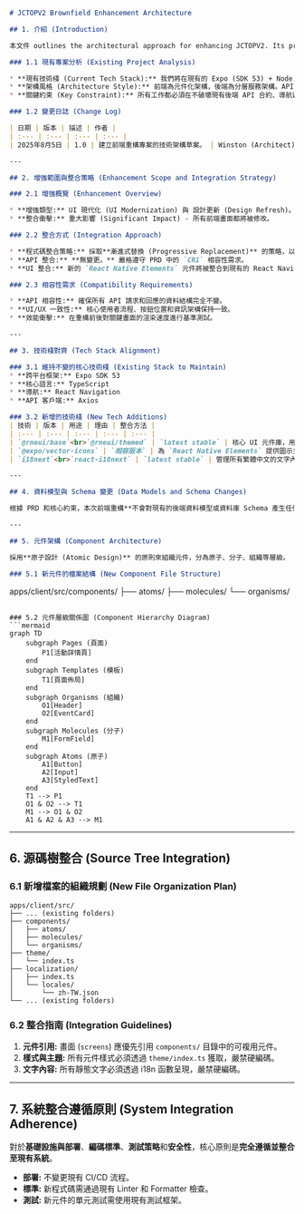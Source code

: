 ```markdown
# JCTOPV2 Brownfield Enhancement Architecture

## 1. 介紹 (Introduction)

本文件 outlines the architectural approach for enhancing JCTOPV2. Its primary goal is to serve as the guiding architectural blueprint for AI-driven development of new features while ensuring seamless integration with the existing system.

### 1.1 現有專案分析 (Existing Project Analysis)

* **現有技術棧 (Current Tech Stack):** 我們將在現有的 Expo (SDK 53) + Node.js (Express) + PostgreSQL 的 Monorepo 結構上進行開發。
* **架構風格 (Architecture Style):** 前端為元件化架構，後端為分層服務架構。API 透過 JWT 進行驗證。
* **關鍵約束 (Key Constraint):** 所有工作都必須在不破壞現有後端 API 合約、導航邏輯和狀態管理邏輯的前提下進行。

### 1.2 變更日誌 (Change Log)

| 日期 | 版本 | 描述 | 作者 |
| :--- | :--- | :--- | :--- |
| 2025年8月5日 | 1.0 | 建立前端重構專案的技術架構草案。 | Winston (Architect) |

---

## 2. 增強範圍與整合策略 (Enhancement Scope and Integration Strategy)

### 2.1 增強概覽 (Enhancement Overview)

* **增強類型:** UI 現代化 (UI Modernization) 與 設計更新 (Design Refresh)。
* **整合衝擊:** 重大影響 (Significant Impact) - 所有前端畫面都將被修改。

### 2.2 整合方式 (Integration Approach)

* **程式碼整合策略:** 採取**漸進式替換 (Progressive Replacement)** 的策略，以**畫面 (Screen)** 為單位進行重構，降低風險。
* **API 整合:** **無變更。** 嚴格遵守 PRD 中的 `CR1` 相容性需求。
* **UI 整合:** 新的 `React Native Elements` 元件將被整合到現有的 React Navigation 結構中，只替換畫面元件的內部實作。

### 2.3 相容性需求 (Compatibility Requirements)

* **API 相容性:** 確保所有 API 請求和回應的資料結構完全不變。
* **UI/UX 一致性:** 核心使用者流程、按鈕位置和資訊架構保持一致。
* **效能衝擊:** 在重構前後對關鍵畫面的渲染速度進行基準測試。

---

## 3. 技術棧對齊 (Tech Stack Alignment)

### 3.1 維持不變的核心技術棧 (Existing Stack to Maintain)
* **跨平台框架:** Expo SDK 53
* **核心語言:** TypeScript
* **導航:** React Navigation
* **API 客戶端:** Axios

### 3.2 新增的技術棧 (New Tech Additions)
| 技術 | 版本 | 用途 | 理由 | 整合方法 |
| :--- | :--- | :--- | :--- | :--- |
| `@rneui/base`<br>`@rneui/themed` | `latest stable` | 核心 UI 元件庫，用以替換 Gluestack UI。 | 成熟、功能豐富且社群支援良好。 | 透過新建的 `theme.ts` 檔案進行樣式統一管理。 |
| `@expo/vector-icons` | `相容版本` | 為 `React Native Elements` 提供圖示支援。 | Expo 環境下的最佳實踐，可避免字體錯誤。 | **必須**使用 `npx expo install @expo/vector-icons` 進行安裝。 |
| `i18next`<br>`react-i18next` | `latest stable` | 管理所有繁體中文的文字內容。 | 遵循 PRD 的 `FR3` 需求，功能強大且易於擴展。 | 建立語言資源檔案，並在應用程式進入點初始化。 |

---

## 4. 資料模型與 Schema 變更 (Data Models and Schema Changes)

根據 PRD 和核心約束，本次前端重構**不會對現有的後端資料模型或資料庫 Schema 產生任何變更**。

---

## 5. 元件架構 (Component Architecture)

採用**原子設計 (Atomic Design)** 的原則來組織元件，分為原子、分子、組織等層級。

### 5.1 新元件的檔案結構 (New Component File Structure)
```

apps/client/src/components/
├── atoms/
├── molecules/
└── organisms/

````

### 5.2 元件層級關係圖 (Component Hierarchy Diagram)
```mermaid
graph TD
    subgraph Pages (頁面)
        P1[活動詳情頁]
    end
    subgraph Templates (模板)
        T1[頁面佈局]
    end
    subgraph Organisms (組織)
        O1[Header]
        O2[EventCard]
    end
    subgraph Molecules (分子)
        M1[FormField]
    end
    subgraph Atoms (原子)
        A1[Button]
        A2[Input]
        A3[StyledText]
    end
    T1 --> P1
    O1 & O2 --> T1
    M1 --> O1 & O2
    A1 & A2 & A3 --> M1
````

-----

## 6\. 源碼樹整合 (Source Tree Integration)

### 6.1 新增檔案的組織規劃 (New File Organization Plan)

```
apps/client/src/
├── ... (existing folders)
├── components/
│   ├── atoms/
│   ├── molecules/
│   └── organisms/
├── theme/
│   └── index.ts
├── localization/
│   ├── index.ts
│   └── locales/
│       └── zh-TW.json
└── ... (existing folders)
```

### 6.2 整合指南 (Integration Guidelines)

1.  **元件引用:** 畫面 (`screens`) 應優先引用 `components/` 目錄中的可複用元件。
2.  **樣式與主題:** 所有元件樣式必須透過 `theme/index.ts` 獲取，嚴禁硬編碼。
3.  **文字內容:** 所有靜態文字必須透過 i18n 函數呈現，嚴禁硬編碼。

-----

## 7\. 系統整合遵循原則 (System Integration Adherence)

對於**基礎設施與部署**、**編碼標準**、**測試策略**和**安全性**，核心原則是**完全遵循並整合至現有系統**。

  * **部署:** 不變更現有 CI/CD 流程。
  * **標準:** 新程式碼需通過現有 Linter 和 Formatter 檢查。
  * **測試:** 新元件的單元測試需使用現有測試框架。

<!-- end list -->

